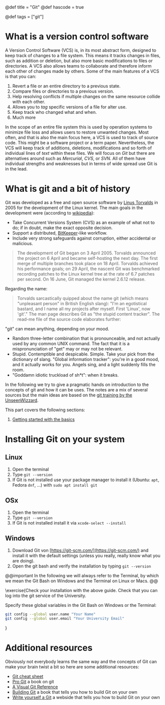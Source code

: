 @def title = "Git"
@def hascode = true

@def tags = ["git"]

# What is a version control software

A Version Control Software (VCS) is, in its most abstract form, designed to keep track of changes to a file system. 
This means it tracks changes in files, such as addition or deletion, but also more basic modifications to files or directories. 
A VCS also allows teams to collaborate and therefore inform each other of changes made by others. 
Some of the main features of a VCS is that you can: 
1. Revert a file or an entire directory to a previous state.
1. Compare files or directories to a previous version.
1. Help resolving conflicts if multiple changes on the same resource collide with each other. 
1. Allows you to _tag_ specific versions of a file for alter use.
1. Keep track who changed what and when.
1. Much more

In the scope of an entire file system this is used by operation systems to minimize file loss and allows users to restore unwanted changes. 
Most often, and that is also the main focus here, a VCS is used to track of source code. 
This might be a software project or a term paper. 
Nevertheless, the VCS will  keep track of additions, deletions, modifications and so forth of individual lines of _text_ within these files. 
We will focus on *Git* but there are alternatives around such as _Mercurial_, _CVS_, or _SVN_.
All of them have individual strengths and weaknesses but in terms of wide spread use Git is in the lead. 

# What is git and a bit of history

Git was developed as a free and open source software by [Linus Torvalds](https://en.wikipedia.org/wiki/Linus_Torvalds) in 2005 for the development of the Linux kernel. 
The main goals in the development were (according to [wikipedia](https://en.wikipedia.org/wiki/Git)):
- Take Concurrent Versions System (CVS) as an example of what not to do; if in doubt, make the exact opposite decision.
- Support a distributed, [BitKeeper](https://en.wikipedia.org/wiki/BitKeeper)-like workflow.
- Include very strong safeguards against corruption, either accidental or malicious.

> The development of Git began on 3 April 2005. Torvalds announced the project on 6 April and became self-hosting the next day. The first merge of multiple branches took place on 18 April. Torvalds achieved his performance goals; on 29 April, the nascent Git was benchmarked recording patches to the Linux kernel tree at the rate of 6.7 patches per second. On 16 June, Git managed the kernel 2.6.12 release.

Regarding the name:
> Torvalds sarcastically quipped about the name git (which means "unpleasant person" in British English slang): "I'm an egotistical bastard, and I name all my projects after myself. First 'Linux', now 'git'." The man page describes Git as "the stupid content tracker". The read-me file of the source code elaborates further:

"git" can mean anything, depending on your mood.

- Random three-letter combination that is pronounceable, and not actually used by any common UNIX command. The fact that it is a mispronunciation of "get" may or may not be relevant.
- Stupid. Contemptible and despicable. Simple. Take your pick from the dictionary of slang.
"Global information tracker": you're in a good mood, and it actually works for you. Angels sing, and a light suddenly fills the room.
- "Goddamn idiotic truckload of sh&ast;t": when it breaks.

In the following we try to give a pragmatic hands on introduction to the concepts of git and how it can be uses. 
The notes are a mix of several sources but the main ideas are based on the [git training by the UnseenWizzard](https://github.com/UnseenWizzard/git_training).


This part covers the following sections:

1. [Getting started with the basics](basics/)

# Installing Git on your system

## Linux
1. Open the terminal
1. Type `git --version`
1. If Git is not installed use your package manager to install it (Ubuntu: `apt`, Fedora `dnf`, ...) with `sudo apt install git`

## OSx
1. Open the terminal
1. Type `git --version`
1. If Git is not installed install it via `xcode-select --install`

## Windows
1. Download Git von [https://git-scm.com/](https://git-scm.com/) and install it with the default settings (unless you really, really know what you are doing).
1. Open the git bash and verify the installation by typing `git --version`


@@important
In the following we will always refer to the Terminal, by which we mean the Git Bash on Windows and the Terminal on Linux or Macs.
@@

\exercise{Check your installation with the above guide. 
Check that you can log into the git service of the University.

Specify these global variables in the Git Bash on Windows or the Terminal:

```bash
git config --global user.name "Your Name"
git config --global user.email "Your University Email"
```
}

# Additional resources
Obviously not everybody learns the same way and the concepts of Git can make your brain twist a bit so here are some additional resources:
- [Git cheat sheet](https://education.github.com/git-cheat-sheet-education.pdf)
- [Pro Git](https://git-scm.com/book/en/v2) a book on git
- [A Visual Git Reference](https://marklodato.github.io/visual-git-guide/index-en.html)
- [Building Git](https://shop.jcoglan.com/building-git/) a book that tells you how to build Git on your own
- [Write yourself a Git](https://wyag.thb.lt/) a webside that tells you how to build Git on your own